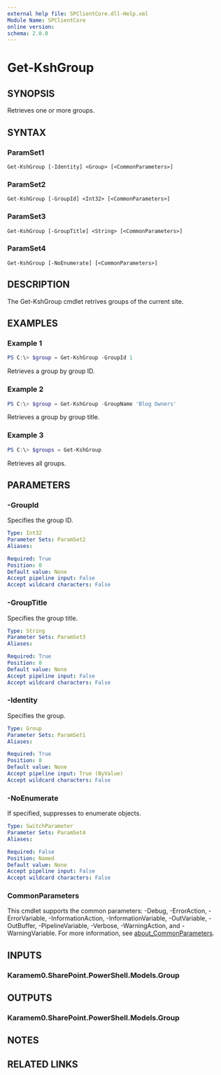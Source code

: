 ```yaml
---
external help file: SPClientCore.dll-Help.xml
Module Name: SPClientCore
online version:
schema: 2.0.0
---
```


# Get-KshGroup

## SYNOPSIS
Retrieves one or more groups.

## SYNTAX

### ParamSet1
```
Get-KshGroup [-Identity] <Group> [<CommonParameters>]
```

### ParamSet2
```
Get-KshGroup [-GroupId] <Int32> [<CommonParameters>]
```

### ParamSet3
```
Get-KshGroup [-GroupTitle] <String> [<CommonParameters>]
```

### ParamSet4
```
Get-KshGroup [-NoEnumerate] [<CommonParameters>]
```

## DESCRIPTION
The Get-KshGroup cmdlet retrives groups of the current site.

## EXAMPLES

### Example 1
```powershell
PS C:\> $group = Get-KshGroup -GroupId 1
```

Retrieves a group by group ID.

### Example 2
```powershell
PS C:\> $group = Get-KshGroup -GroupName 'Blog Owners'
```

Retrieves a group by group title.

### Example 3
```powershell
PS C:\> $groups = Get-KshGroup
```

Retrieves all groups.

## PARAMETERS

### -GroupId
Specifies the group ID.

```yaml
Type: Int32
Parameter Sets: ParamSet2
Aliases:

Required: True
Position: 0
Default value: None
Accept pipeline input: False
Accept wildcard characters: False
```

### -GroupTitle
Specifies the group title.

```yaml
Type: String
Parameter Sets: ParamSet3
Aliases:

Required: True
Position: 0
Default value: None
Accept pipeline input: False
Accept wildcard characters: False
```

### -Identity
Specifies the group.

```yaml
Type: Group
Parameter Sets: ParamSet1
Aliases:

Required: True
Position: 0
Default value: None
Accept pipeline input: True (ByValue)
Accept wildcard characters: False
```

### -NoEnumerate
If specified, suppresses to enumerate objects.

```yaml
Type: SwitchParameter
Parameter Sets: ParamSet4
Aliases:

Required: False
Position: Named
Default value: None
Accept pipeline input: False
Accept wildcard characters: False
```

### CommonParameters
This cmdlet supports the common parameters: -Debug, -ErrorAction, -ErrorVariable, -InformationAction, -InformationVariable, -OutVariable, -OutBuffer, -PipelineVariable, -Verbose, -WarningAction, and -WarningVariable. For more information, see [about_CommonParameters](http://go.microsoft.com/fwlink/?LinkID=113216).

## INPUTS

### Karamem0.SharePoint.PowerShell.Models.Group

## OUTPUTS

### Karamem0.SharePoint.PowerShell.Models.Group

## NOTES

## RELATED LINKS
